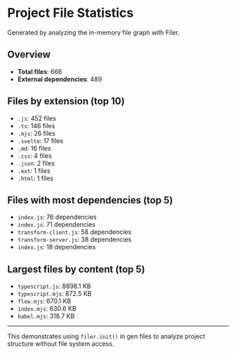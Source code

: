 # Project File Statistics

Generated by analyzing the in-memory file graph with Filer.

## Overview

- **Total files**: 666
- **External dependencies**: 489

## Files by extension (top 10)

- `.js`: 452 files
- `.ts`: 146 files
- `.mjs`: 26 files
- `.svelte`: 17 files
- `.md`: 16 files
- `.css`: 4 files
- `.json`: 2 files
- `.ext`: 1 files
- `.html`: 1 files

## Files with most dependencies (top 5)

- `index.js`: 76 dependencies
- `index.js`: 71 dependencies
- `transform-client.js`: 58 dependencies
- `transform-server.js`: 38 dependencies
- `index.js`: 18 dependencies

## Largest files by content (top 5)

- `typescript.js`: 8898.1 KB
- `typescript.mjs`: 872.5 KB
- `flow.mjs`: 670.1 KB
- `index.mjs`: 630.6 KB
- `babel.mjs`: 318.7 KB

---

This demonstrates using `filer.init()` in gen files to analyze project structure without file system access.
